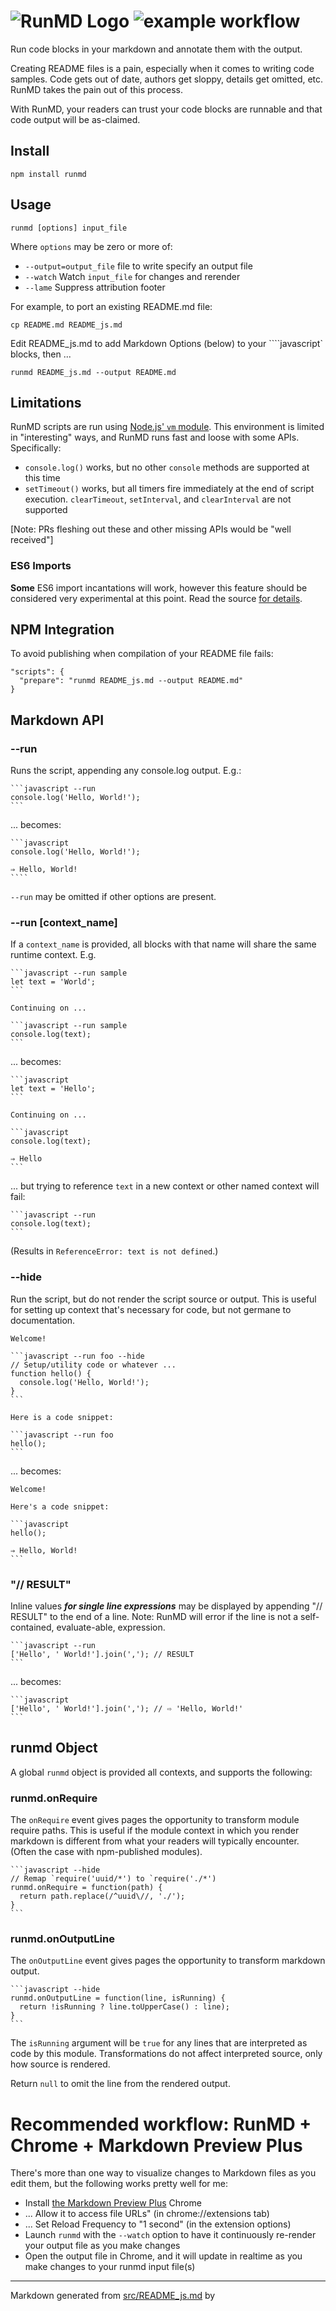 <!--
  -- This file is auto-generated from src/README_js.md. Changes should be made there.
  -->

# ![RunMD Logo](http://i.imgur.com/cJKo6bU.png)  ![example workflow](https://github.com/broofa/runmd/actions/workflows/ci.yml/badge.svg)

Run code blocks in your markdown and annotate them with the output.

Creating README files is a pain, especially when it comes to writing code
samples.  Code gets out of date, authors get sloppy, details get omitted, etc.
RunMD takes the pain out of this process.

With RunMD, your readers can trust your code blocks are runnable and that code
output will be as-claimed.

## Install

```shell
npm install runmd
```

## Usage

`runmd [options] input_file`

Where `options` may be zero or more of:
  * `--output=output_file` file to write specify an output file
  * `--watch` Watch `input_file` for changes and rerender
  * `--lame` Suppress attribution footer

For example, to port an existing README.md file:

    cp README.md README_js.md

Edit README_js.md to add Markdown Options (below) to your ````javascript`
blocks, then ...

    runmd README_js.md --output README.md

## Limitations

RunMD scripts are run using [Node.js' `vm` module](https://nodejs.org/api/vm.html).
This environment is limited in "interesting" ways, and RunMD runs fast and loose with some APIs.  Specifically:

  * `console.log()` works, but no other `console` methods are supported at this
  time
  * `setTimeout()` works, but all timers fire immediately at the end of script
  execution. `clearTimeout`, `setInterval`, and `clearInterval` are not
  supported

[Note: PRs fleshing out these and other missing APIs would be "well received"]

### ES6 Imports

**Some** ES6 import incantations will work, however this feature should be
considered very experimental at this point.  Read the source [for
details](https://github.com/broofa/runmd/blob/master/index.js#L229-L246).

## NPM Integration

To avoid publishing when compilation of your README file fails:

    "scripts": {
      "prepare": "runmd README_js.md --output README.md"
    }

## Markdown API

### --run

Runs the script, appending any console.log output.  E.g.:

    ```javascript --run
    console.log('Hello, World!');
    ```

... becomes:

    ```javascript
    console.log('Hello, World!');

    ⇒ Hello, World!
    ````

`--run` may be omitted if other options are present.

### --run [context_name]

If a `context_name` is provided, all blocks with that name will share the same
runtime context. E.g.

    ```javascript --run sample
    let text = 'World';
    ```

    Continuing on ...

    ```javascript --run sample
    console.log(text);
    ```

... becomes:

    ```javascript
    let text = 'Hello';
    ```

    Continuing on ...

    ```javascript
    console.log(text);

    ⇒ Hello
    ```

... but trying to reference `text` in a new context or other named context will
fail:

    ```javascript --run
    console.log(text);
    ```

(Results in `ReferenceError: text is not defined`.)

### --hide

Run the script, but do not render the script source or output.  This is useful
for setting up context that's necessary for code, but not germane to
documentation.

    Welcome!

    ```javascript --run foo --hide
    // Setup/utility code or whatever ...
    function hello() {
      console.log('Hello, World!');
    }
    ```

    Here is a code snippet:

    ```javascript --run foo
    hello();
    ```

... becomes:

    Welcome!

    Here's a code snippet:

    ```javascript
    hello();

    ⇒ Hello, World!
    ```

### "// RESULT"

Inline values ***for single line expressions*** may be displayed by appending
"// RESULT" to the end of a line.  Note: RunMD will error if the line is not a
self-contained, evaluate-able, expression.

    ```javascript --run
    ['Hello', ' World!'].join(','); // RESULT
    ```

... becomes:

    ```javascript
    ['Hello', ' World!'].join(','); // ⇨ 'Hello, World!'
    ```

## runmd Object

A global `runmd` object is provided all contexts, and supports the following:

### runmd.onRequire

The `onRequire` event gives pages the opportunity to transform module require
paths.  This is useful if the module context in which you render markdown is
different from what your readers will typically encounter.  (Often the case with
npm-published modules).

    ```javascript --hide
    // Remap `require('uuid/*') to `require('./*')
    runmd.onRequire = function(path) {
      return path.replace(/^uuid\//, './');
    }
    ```

### runmd.onOutputLine

The `onOutputLine` event gives pages the opportunity to transform markdown output.

    ```javascript --hide
    runmd.onOutputLine = function(line, isRunning) {
      return !isRunning ? line.toUpperCase() : line);
    }
    ```

The `isRunning` argument will be `true` for any lines that are interpreted as
code by this module.  Transformations do not affect interpreted source, only how
source is rendered.

Return `null` to omit the line from the rendered output.

# Recommended workflow: RunMD + Chrome + Markdown Preview Plus

There's more than one way to visualize changes to Markdown files as you edit
them, but the following works pretty well for me:

  * Install [the Markdown Preview Plus](https://goo.gl/iDhAL) Chrome
  * ... Allow it to access file URLs" (in chrome://extensions tab)
  * ... Set Reload Frequency to "1 second" (in the extension options)
  * Launch `runmd` with the `--watch` option to have it continuously re-render your output file as you make changes
  * Open the output file in Chrome, and it will update in realtime as you make changes to your runmd input file(s)

---

Markdown generated from [src/README_js.md](src/README_js.md) by <a href="https://github.com/broofa/runmd"><image height="12px" src="https://camo.githubusercontent.com/5c7c603cd1e6a43370b0a5063d457e0dabb74cf317adc7baba183acb686ee8d0/687474703a2f2f692e696d6775722e636f6d2f634a4b6f3662552e706e67" /></a>
